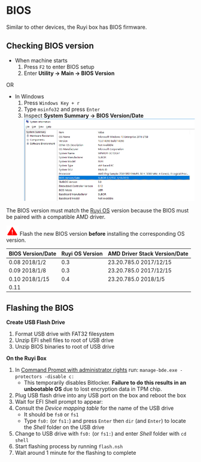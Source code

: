# BIOS

Similar to other devices, the Ruyi box has BIOS firmware.

## Checking BIOS version

- When machine starts
    1. Press `F2` to enter BIOS setup
    1. Enter __Utility -> Main -> BIOS Version__

OR

- In Windows
    1. Press `Windows Key + r`
    1. Type `msinfo32` and press `Enter`
    1. Inspect __System Summary -> BIOS Version/Date__  
    ![](/docs/img/msinfo32_bios.png)

The BIOS version must match the [Ruyi OS](os.md) version because the BIOS must be paired with a compatible AMD driver.

![](/docs/img/warning.png) Flash the new BIOS version __before__ installing the corresponding OS version.

| BIOS Version/Date | Ruyi OS Version | AMD Driver Stack Version/Date
|-|-|-
| 0.08 2018/1/2 | 0.3 | 23.20.785.0 2017/12/15
| 0.09 2018/1/8 | 0.3 | 23.20.785.0 2017/12/15
| 0.10 2018/1/15 | 0.4 | 23.20.785.0 2018/1/5
| 0.11

## Flashing the BIOS

__Create USB Flash Drive__
1. Format USB drive with FAT32 filesystem
1. Unzip EFI shell files to root of USB drive
1. Unzip BIOS binaries to root of USB drive

__On the Ruyi Box__
1. In [Command Prompt with administrator rights](https://technet.microsoft.com/en-us/library/cc947813(v=ws.10).aspx) run: `manage-bde.exe -protectors -disable c:`
    - This temporarily disables Bitlocker.  __Failure to do this results in an unbootable OS__ due to lost encryption data in TPM chip.
1. Plug USB flash drive into any USB port on the box and reboot the box
1. Wait for EFI Shell prompt to appear:
1. Consult the _Device mapping table_ for the name of the USB drive
    - It should be `fs0` or `fs1`
    - Type `fs0:` (or `fs1:`) and press `Enter` then `dir` (and `Enter`) to locate the _Shell_ folder on the USB drive
1. Change to USB drive with `fs0:` (or `fs1:`) and enter _Shell_ folder with `cd shell`
1. Start flashing process by running `flash.nsh`
1. Wait around 1 minute for the flashing to complete